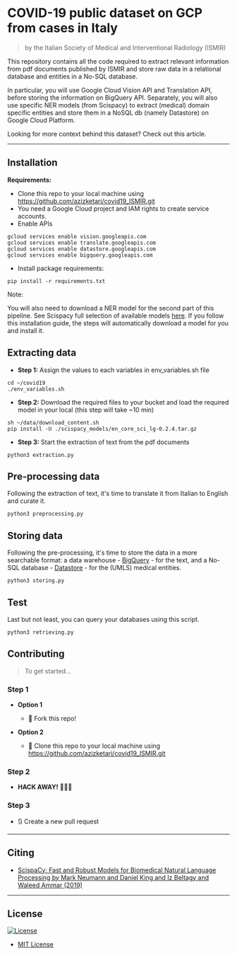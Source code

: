 # COVID-19 public dataset on GCP from cases in Italy
> by the Italian Society of Medical and Interventional Radiology (ISMIR)

This repository contains all the code required to extract relevant information from pdf documents published by ISMIR and store raw data in  a relational database and entities in a No-SQL database.

In particular, you will use Google Cloud Vision API and Translation API, before storing the information on BigQuery API. Separately, you will also use specific NER models (from Scispacy) to extract (medical) domain specific entities and store them in a NoSQL db (namely Datastore) on Google Cloud Platform.

Looking for more context behind this dataset? Check out this article.

---

## Installation
**Requirements:**
- Clone this repo to your local machine using https://github.com/azizketari/covid19_ISMIR.git
- You need a Google Cloud project and IAM rights to create service accounts.
- Enable APIs
```
gcloud services enable vision.googleapis.com
gcloud services enable translate.googleapis.com
gcloud services enable datastore.googleapis.com
gcloud services enable bigquery.googleapis.com
```

- Install package requirements:

```pip install -r requirements.txt```


Note:

You will also need to download a NER model for the second part of this pipeline. See Scispacy full selection of available models [here]('https://github.com/allenai/scispacy'). If you follow this installation guide, the steps will automatically download a model for you and install it.


## Extracting data
- **Step 1:** Assign the values to each variables in env_variables.sh file

```
cd ~/covid19
./env_variables.sh
```

- **Step 2:** Download the required files to your bucket and load the required model in your local  (this step will take ~10 min)

```
sh ~/data/download_content.sh
pip install -U ./scispacy_models/en_core_sci_lg-0.2.4.tar.gz
```

- **Step 3:** Start the extraction of text from the pdf documents  

`python3 extraction.py`

## Pre-processing data
Following the extraction of text, it's time to translate it from Italian to English and curate it.

`python3 preprocessing.py`

## Storing data
Following the pre-processing, it's time to store the data in a more searchable format: a data warehouse - [BigQuery](https://cloud.google.com/bigquery) - for the text, and a No-SQL database - [Datastore](https://cloud.google.com/datastore) - for the (UMLS) medical entities. 

`python3 storing.py`

## Test
Last but not least, you can query your databases using this script.

`python3 retrieving.py`

## Contributing
> To get started...

### Step 1
- **Option 1**
    - 🍴 Fork this repo!    

- **Option 2**
    - 👯 Clone this repo to your local machine using https://github.com/azizketari/covid19_ISMIR.git
    
### Step 2
- **HACK AWAY!** 🔨🔨🔨

### Step 3
- 🔃 Create a new pull request

---

## Citing

- [ScispaCy: Fast and Robust Models for Biomedical Natural Language Processing by Mark Neumann and Daniel King and Iz Beltagy and Waleed Ammar
  (2019)](https://www.semanticscholar.org/paper/ScispaCy%3A-Fast-and-Robust-Models-for-Biomedical-Neumann-King/de28ec1d7bd38c8fc4e8ac59b6133800818b4e29)
  
---
  
## License
[![License](http://img.shields.io/:license-mit-blue.svg?style=flat-square)](http://badges.mit-license.org)

- [MIT License](https://opensource.org/licenses/mit-license.php)
